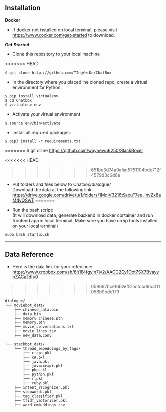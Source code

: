 
## Installation
**Docker**
* If docker not installed on local terminal, please visit https://www.docker.com/get-started to download.

**Get Started**
* Clone this repository to your local machine

> 
<<<<<<< HEAD

    $ git clone https://github.com/TIngWeiKe/ChatBox
* In the directory where you placed the cloned repo, create a virtual environment for Python:
>   
    $ pip install virtualenv
    $ cd Chatbox
    $ virtualenv env    
* Activate your virtual environment
>
    $ source env/bin/activate
* Install all required packages:
>
    $ pip3 install -r requirements.txt
=======
    $ git clone https://github.com/waynewu6250/StackBoxer

<<<<<<< HEAD
>>>>>>> 651be3d74a9afad5751104bde712f4579d3c6d6e
* Put folders and files below to Chatbox/dialogue/ <br>
Download the data at the following link: <br>
https://drive.google.com/drive/u/1/folders/1MqiV3216tSacuT7ee_invZx8aMdvQSwT
=======

* Run the bash script: <br>
(It will download data, generate backend in docker container and run frontend app in local terminal. Make sure you have unzip tools installed on your local terminal)
>
    sudo bash startup.sh

***************************************************
## Data Reference
* Here is the data link for your reference: <br>
https://www.dropbox.com/sh/6it184fgyln7jv2/AACC2Gy1Oct7SX7BvayypZACa?dl=0

>>>>>>> 059697bcef6b2ef81acfcbd9ba111056b9bde179
>
    dialogue/
    └── moviebot_data/
        ├── chinese_data.bin
        ├── data.bin
        ├── memory_chinese.pth
        ├── memory.pth
        ├── movie_conversations.txt
        ├── movie_lines.tsv
        ├── new_data.conv
    
    └── stackbot_data/
        └── thread_embeddings_by_tags/
            ├── c_cpp.pkl
            ├── c#.pkl
            ├── java.pkl
            ├── javascript.pkl
            ├── php.pkl
            ├── python.pkl
            ├── r.pkl
            ├── ruby.pkl
        ├── intent_recognizer.pkl
        ├── stopwords.pkl
        ├── tag_classifier.pkl
        ├── tfidf_vectorizer.pkl
        ├── word_embeddings.tsv


